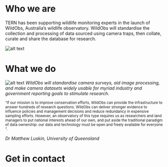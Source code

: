 # Who we are

TERN has been supporting wildlife monitoring experts in the launch of WildObs, Australia’s wildlife observatory. 
WildObs will standardise the collection and processing of data sourced using camera traps, then collate, curate and share the database for research.

![alt text](https://www.tern.org.au/wp-content/uploads/WildObs_Website_Header_2048_400mm_1_60-2048x400.png)

# What we do

![alt text](https://www.tern.org.au/wp-content/uploads/Dashboard.jpg)
_WildObs will standardise camera surveys, aid image processing, and make camera datasets widely usable for myriad industry and government reporting goals to stimulate research._

<sub>“If our mission is to improve conservation efforts, WildObs can provide the infrastructure to answer hundreds of research questions. WildObs can deliver stronger evidence to influence policies and management decisions and reduce redundancy in expensive sampling efforts. However, an observatory of this type requires us as researchers and land managers to put national interests ahead of our own, and put aside the traditional paradigm of data ownership: our data and technology must be open and freely available for everyone ”. 

*Dr Matthew Luskin, University of Queensland* </sub>


  
# Get in contact





